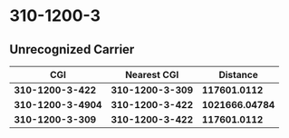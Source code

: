 # 310-1200-3
## Unrecognized Carrier


| CGI | Nearest CGI | Distance |
|-----|-------------|----------|
| **310-1200-3-422** | **310-1200-3-309** | **117601.0112** |
| **310-1200-3-4904** | **310-1200-3-422** | **1021666.04784** |
| **310-1200-3-309** | **310-1200-3-422** | **117601.0112** |
